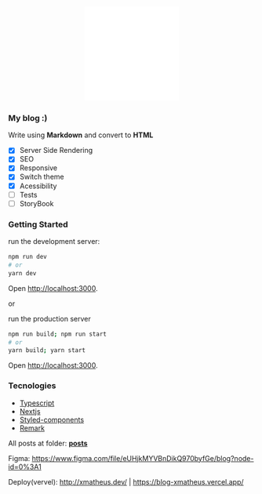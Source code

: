 <p align="center">
  <img src="https://github.com/xmatheus/blog/blob/master/public/seo/192_192.png?raw=true" alt="Logo do blog, junção do F mais um M, o F está localizado na perna esquerda do M">
</p>


### My blog :)

Write using **Markdown** and convert to **HTML**

- [x] Server Side Rendering
- [x] SEO
- [x] Responsive
- [x] Switch theme
- [x] Acessibility
- [ ] Tests
- [ ] StoryBook

### Getting Started

run the development server:

```bash
npm run dev
# or
yarn dev
```

Open [http://localhost:3000](http://localhost:3000).

or

run the production server

```bash
npm run build; npm run start
# or
yarn build; yarn start
```

Open [http://localhost:3000](http://localhost:3000).


### Tecnologies
- [Typescript](https://www.typescriptlang.org/)
- [Nextjs](https://nextjs.org/)
- [Styled-components](https://styled-components.com/)
- [Remark](https://github.com/remarkjs/remark)



All posts at folder: **[posts](https://github.com/xmatheus/blog/tree/master/src/posts)**

Figma: https://www.figma.com/file/eUHjkMYVBnDikQ970byfGe/blog?node-id=0%3A1

Deploy(vervel): http://xmatheus.dev/ | https://blog-xmatheus.vercel.app/

